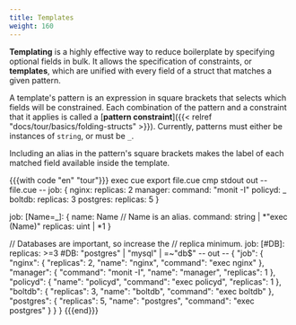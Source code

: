 ```yaml
---
title: Templates
weight: 160
---
```


**Templating** is a highly effective way to reduce boilerplate
by specifying optional fields in bulk.
It allows the specification of constraints, or **templates**,
which are unified with every field of a struct that matches a given pattern.

A template's pattern is an expression in square brackets that selects which
fields will be constrained.
Each combination of the pattern and a constraint that it applies is called a
[**pattern constraint**]({{< relref "docs/tour/basics/folding-structs" >}}).
Currently, patterns must either be instances of `string`, or must be `_`.

Including an alias in the pattern's square brackets makes the label of each
matched field available inside the template.

<!--more-->

{{{with code "en" "tour"}}}
exec cue export file.cue
cmp stdout out
-- file.cue --
job: {
	nginx: replicas:  2
	manager: command: "monit -I"
	policyd: _
	boltdb: replicas:   3
	postgres: replicas: 5
}

job: [Name=_]: {
	name:     Name // Name is an alias.
	command:  string | *"exec \(Name)"
	replicas: uint | *1
}

// Databases are important, so increase the
// replica minimum.
job: [#DB]: replicas: >=3
#DB: "postgres" | "mysql" | =~"db$"
-- out --
{
    "job": {
        "nginx": {
            "replicas": 2,
            "name": "nginx",
            "command": "exec nginx"
        },
        "manager": {
            "command": "monit -I",
            "name": "manager",
            "replicas": 1
        },
        "policyd": {
            "name": "policyd",
            "command": "exec policyd",
            "replicas": 1
        },
        "boltdb": {
            "replicas": 3,
            "name": "boltdb",
            "command": "exec boltdb"
        },
        "postgres": {
            "replicas": 5,
            "name": "postgres",
            "command": "exec postgres"
        }
    }
}
{{{end}}}
